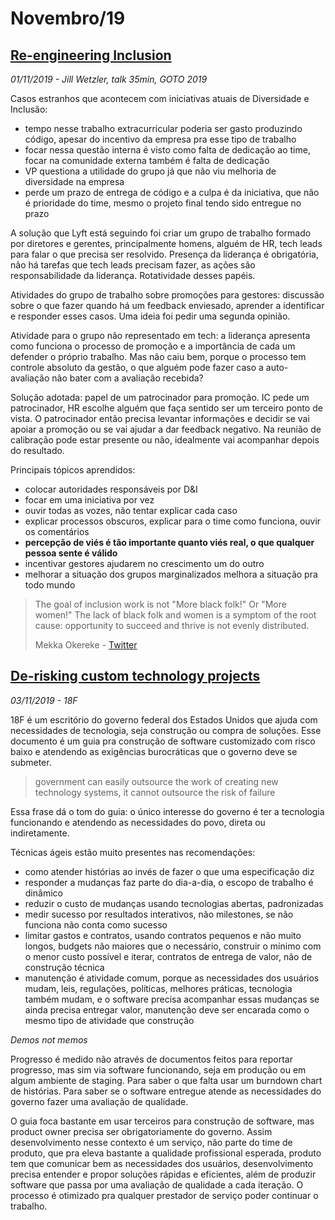 # Novembro/19

## [Re-engineering Inclusion](https://www.youtube.com/watch?v=fggQAPEeiaI)

_01/11/2019 - Jill Wetzler, talk 35min, GOTO 2019_

Casos estranhos que acontecem com iniciativas atuais de Diversidade e Inclusão:

* tempo nesse trabalho extracurricular poderia ser gasto produzindo código, apesar do incentivo da empresa pra esse tipo de trabalho
* focar nessa questão interna é visto como falta de dedicação ao time, focar na comunidade externa também é falta de dedicação
* VP questiona a utilidade do grupo já que não viu melhoria de diversidade na empresa
* perde um prazo de entrega de código e a culpa é da iniciativa, que não é prioridade do time, mesmo o projeto final tendo sido entregue no prazo

A solução que Lyft está seguindo foi criar um grupo de trabalho formado por diretores e gerentes, principalmente homens, alguém de HR, tech leads para falar o que precisa ser resolvido. Presença da liderança é obrigatória, não há tarefas que tech leads precisam fazer, as ações são responsabilidade da liderança. Rotatividade desses papéis.

Atividades do grupo de trabalho sobre promoções para gestores: discussão sobre o que fazer quando há um feedback enviesado, aprender a identificar e responder esses casos. Uma ideia foi pedir uma segunda opinião.

Atividade para o grupo não representado em tech: a liderança apresenta como funciona o processo de promoção e a importância de cada um defender o próprio trabalho. Mas não caiu bem, porque o processo tem controle absoluto da gestão, o que alguém pode fazer caso a auto-avaliação não bater com a avaliação recebida?

Solução adotada: papel de um patrocinador para promoção. IC pede um patrocinador, HR escolhe alguém que faça sentido ser um terceiro ponto de vista. O patrocinador então precisa levantar informações e decidir se vai apoiar a promoção ou se vai ajudar a dar feedback negativo. Na reunião de calibração pode estar presente ou não, idealmente vai acompanhar depois do resultado.

Principais tópicos aprendidos:

* colocar autoridades responsáveis por D&I
* focar em uma iniciativa por vez
* ouvir todas as vozes, não tentar explicar cada caso
* explicar processos obscuros, explicar para o time como funciona, ouvir os comentários
* **percepção de viés é tão importante quanto viés real, o que qualquer pessoa sente é válido**
* incentivar gestores ajudarem no crescimento um do outro
* melhorar a situação dos grupos marginalizados melhora a situação pra todo mundo

> The goal of inclusion work is not "More black folk!" Or "More women!" The lack of black folk and women is a symptom of the root cause: opportunity to succeed and thrive is not evenly distributed.
>
> Mekka Okereke - [Twitter](https://twitter.com/mekkaokereke/status/1081630160443469824)

## [De-risking custom technology projects](https://github.com/18F/technology-budgeting/blob/master/handbook.md)

_03/11/2019 - 18F_

18F é um escritório do governo federal dos Estados Unidos que ajuda com necessidades de tecnologia, seja construção ou compra de soluções. Esse documento é um guia pra construção de software customizado com risco baixo e atendendo as exigências burocráticas que o governo deve se submeter.

> government can easily outsource the work of creating new technology systems, it cannot outsource the risk of failure

Essa frase dá o tom do guia: o único interesse do governo é ter a tecnologia funcionando e atendendo as necessidades do povo, direta ou indiretamente.

Técnicas ágeis estão muito presentes nas recomendações:

* como atender histórias ao invés de fazer o que uma especificação diz
* responder a mudanças faz parte do dia-a-dia, o escopo de trabalho é dinâmico
* reduzir o custo de mudanças usando tecnologias abertas, padronizadas
* medir sucesso por resultados interativos, não milestones, se não funciona não conta como sucesso
* limitar gastos e contratos, usando contratos pequenos e não muito longos, budgets não maiores que o necessário, construir o mínimo com o menor custo possível e iterar, contratos de entrega de valor, não de construção técnica
* manutenção é atividade comum, porque as necessidades dos usuários mudam, leis, regulações, políticas, melhores práticas, tecnologia também mudam, e o software precisa acompanhar essas mudanças se ainda precisa entregar valor, manutenção deve ser encarada como o mesmo tipo de atividade que construção

_Demos not memos_

Progresso é medido não através de documentos feitos para reportar progresso, mas sim via software funcionando, seja em produção ou em algum ambiente de staging. Para saber o que falta usar um burndown chart de histórias. Para saber se o software entregue atende as necessidades do governo fazer uma avaliação de qualidade.

O guia foca bastante em usar terceiros para construção de software, mas product owner precisa ser obrigatoriamente do governo. Assim desenvolvimento nesse contexto é um serviço, não parte do time de produto, que pra eleva bastante a qualidade profissional esperada, produto tem que comunicar bem as necessidades dos usuários, desenvolvimento precisa entender e propor soluções rápidas e eficientes, além de produzir software que passa por uma avaliação de qualidade a cada iteração. O processo é otimizado pra qualquer prestador de serviço poder continuar o trabalho.



